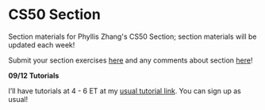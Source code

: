# CS50 Section

Section materials for Phyllis Zhang's CS50 Section; section materials will be updated each week!

Submit your section exercises [here](https://tinyurl.com/phyllis-cs50) and any comments about section [here](https://forms.gle/koorRMX7DvbjHrcSA)!

**09/12 Tutorials**

I’ll have tutorials at 4 - 6 ET at my [usual tutorial link](https://vault.cs50.io/a9978f07-6ad0-4c9d-a29e-0c2468e6d124). You can sign up as usual! 
